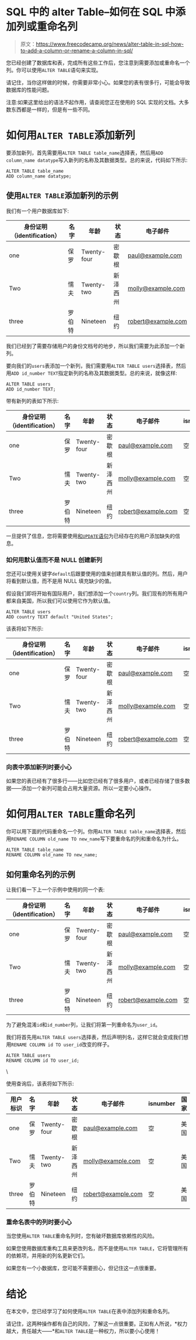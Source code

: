 # SQL 中的 alter Table–如何在 SQL 中添加列或重命名列

> 原文：<https://www.freecodecamp.org/news/alter-table-in-sql-how-to-add-a-column-or-rename-a-column-in-sql/>

您已经创建了数据库和表，完成所有这些工作后，您注意到需要添加或重命名一个列。你可以使用`ALTER TABLE`语句来实现。

请记住，当你这样做的时候，你需要非常小心。如果您的表有很多行，可能会导致数据库的性能问题。

注意:如果这里给出的语法不起作用，请查阅您正在使用的 SQL 实现的文档。大多数东西都是一样的，但是有一些不同。

# 如何用`ALTER TABLE`添加新列

要添加新列，首先需要用`ALTER TABLE table_name`选择表，然后用`ADD column_name datatype`写入新列的名称及其数据类型。总的来说，代码如下所示:

```
ALTER TABLE table_name
ADD column_name datatype; 
```

## 使用`ALTER TABLE`添加新列的示例

我们有一个用户数据库如下:

| 身份证明（identification） | 名字 | 年龄 | 状态 | 电子邮件 |
| --- | --- | --- | --- | --- |
| one | 保罗 | Twenty-four | 密歇根 | [paul@example.com](mailto:paul@example.com) |
| Two | 懦夫 | Twenty-two | 新泽西州 | [molly@example.com](mailto:molly@example.com) |
| three | 罗伯特 | Nineteen | 纽约 | [robert@example.com](mailto:robert@example.com) |

我们已经到了需要存储用户的身份文档号的地步，所以我们需要为此添加一个新列。

要向我们的`users`表添加一个新列，我们需要用`ALTER TABLE users`选择表，然后用`ADD id_number TEXT`指定新列的名称及其数据类型。总的来说，就像这样:

```
ALTER TABLE users
ADD id_number TEXT;
```

带有新列的表如下所示:

| 身份证明（identification） | 名字 | 年龄 | 状态 | 电子邮件 | isnumber |
| --- | --- | --- | --- | --- | --- |
| one | 保罗 | Twenty-four | 密歇根 | [paul@example.com](mailto:paul@example.com) | 空 |
| Two | 懦夫 | Twenty-two | 新泽西州 | [molly@example.com](mailto:molly@example.com) | 空 |
| three | 罗伯特 | Nineteen | 纽约 | [robert@example.com](mailto:robert@example.com) | 空 |

一旦提供了信息，您将需要使用[和`UPDATE`语句](https://www.freecodecamp.org/news/sql-update-statement-update-query-in-sql/)为已经存在的用户添加缺失的信息。

### 如何用默认值而不是 NULL 创建新列

您还可以使用关键字`default`后跟要使用的值来创建具有默认值的列。然后，用户将看到默认值，而不是用 NULL 填充缺少的值。

假设我们即将开始有国际用户，我们想添加一个`country`列。我们现有的所有用户都来自美国，所以我们可以使用它作为默认值。

```
ALTER TABLE users
ADD country TEXT default "United States";
```

该表将如下所示:

| 身份证明（identification） | 名字 | 年龄 | 状态 | 电子邮件 | isnumber | 国家 |
| --- | --- | --- | --- | --- | --- | --- |
| one | 保罗 | Twenty-four | 密歇根 | [paul@example.com](mailto:paul@example.com) | 空 | 美国 |
| Two | 懦夫 | Twenty-two | 新泽西州 | [molly@example.com](mailto:molly@example.com) | 空 | 美国 |
| three | 罗伯特 | Nineteen | 纽约 | [robert@example.com](mailto:robert@example.com) | 空 | 美国 |

### 向表中添加新列时要小心

如果您的表已经有了很多行——比如您已经有了很多用户，或者已经存储了很多数据——添加一个新列可能会占用大量资源。所以一定要小心操作。

# 如何用`ALTER TABLE`重命名列

你可以用下面的代码重命名一个列。你用`ALTER TABLE table_name`选择表，然后用`RENAME COLUMN old_name TO new_name`写下要重命名的列和重命名为什么。

```
ALTER TABLE table_name
RENAME COLUMN old_name TO new_name;
```

## 如何重命名列的示例

让我们看一下上一个示例中使用的同一个表:

| 身份证明（identification） | 名字 | 年龄 | 状态 | 电子邮件 | isnumber | 国家 |
| --- | --- | --- | --- | --- | --- | --- |
| one | 保罗 | Twenty-four | 密歇根 | [paul@example.com](mailto:paul@example.com) | 空 | 美国 |
| Two | 懦夫 | Twenty-two | 新泽西州 | [molly@example.com](mailto:molly@example.com) | 空 | 美国 |
| three | 罗伯特 | Nineteen | 纽约 | [robert@example.com](mailto:robert@example.com) | 空 | 美国 |

为了避免混淆`id`和`id_number`列，让我们将第一列重命名为`user_id`。

我们将首先用`ALTER TABLE users`选择表，然后声明列名，这样它就会变成我们想用`RENAME COLUMN id TO user_id`改变的样子。

```
ALTER TABLE users
RENAME COLUMN id TO user_id;
```

\

使用查询后，该表将如下所示:

| 用户标识 | 名字 | 年龄 | 状态 | 电子邮件 | isnumber | 国家 |
| --- | --- | --- | --- | --- | --- | --- |
| one | 保罗 | Twenty-four | 密歇根 | [paul@example.com](mailto:paul@example.com) | 空 | 美国 |
| Two | 懦夫 | Twenty-two | 新泽西州 | [molly@example.com](mailto:molly@example.com) | 空 | 美国 |
| three | 罗伯特 | Nineteen | 纽约 | [robert@example.com](mailto:robert@example.com) | 空 | 美国 |

### 重命名表中的列时要小心

当您使用`ALTER TABLE`重命名列时，您有破坏数据库依赖性的风险。

如果您使用数据库重构工具来更改列名，而不是使用`ALTER TABLE`，它将管理所有的依赖项，并用新的列名更新它们。

如果您有一个小数据库，您可能不需要担心，但记住这一点很重要。

# 结论

在本文中，您已经学习了如何使用`ALTER TABLE`在表中添加列和重命名列。

请记住，这两种操作都有自己的风险，了解这一点很重要。正如有人所说，*权力越大，责任越大——*和`ALTER TABLE`是一种权力，所以要小心使用！